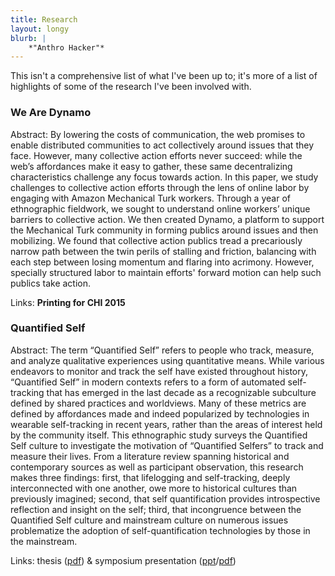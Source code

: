 ```yaml
---
title: Research
layout: longy
blurb: |
    *"Anthro Hacker"*
---
```



This isn't a comprehensive list of what I've been up to; it's more of a list of highlights of some of the research I've been involved with.

### We Are Dynamo
Abstract: By lowering the costs of communication, the web promises to enable distributed communities to act collectively around issues that they face. However, many collective action efforts never succeed: while the web’s affordances make it easy to gather, these same decentralizing characteristics challenge any focus towards action. In this paper, we study challenges to collective action efforts through the lens of online labor by engaging with Amazon Mechanical Turk workers. Through a year of ethnographic fieldwork, we sought to understand online workers’ unique barriers to collective action. We then created Dynamo, a platform to support the Mechanical Turk community in forming publics around issues and then mobilizing. We found that collective action publics tread a precariously narrow path between the twin perils of stalling and friction, balancing with each step between losing momentum and flaring into acrimony. However, specially structured labor to maintain efforts' forward motion can help such publics take action.

Links: **Printing for CHI 2015**

### Quantified Self
Abstract: The term “Quantified Self” refers to people who track, measure, and analyze qualitative experiences using quantitative means. While various endeavors to monitor and track the self have existed throughout history, “Quantified Self” in modern contexts refers to a form of automated self-tracking that has emerged in the last decade as a recognizable subculture defined by shared practices and worldviews. Many of these metrics are defined by affordances made and indeed popularized by technologies in wearable self-tracking in recent years, rather than the areas of interest held by the community itself. This ethnographic study surveys the Quantified Self culture to investigate the motivation of “Quantified Selfers” to track and measure their lives. From a literature review spanning historical and contemporary sources as well as participant observation, this research makes three findings: first, that lifelogging and self-tracking, deeply interconnected with one another, owe more to historical cultures than previously imagined; second, that self quantification provides introspective reflection and insight on the self; third, that incongruence between the Quantified Self culture and mainstream culture on numerous issues problematize the adoption of self-quantification technologies by those in the mainstream.

Links: thesis ([pdf](//www.academia.edu/8715029/Quantified_Self_Anthropology_Undergraduate_Thesis_)) & symposium presentation ([ppt](/presentations/QS.ppt)/[pdf](/presentations/QS.pdf))
